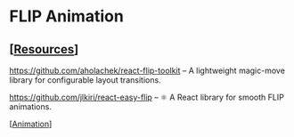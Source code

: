 # FLIP Animation

## [[Resources]] 

https://github.com/aholachek/react-flip-toolkit – A lightweight magic-move library for configurable layout transitions.

https://github.com/jlkiri/react-easy-flip – ⚛ A React library for smooth FLIP animations.

[[Animation]]

[//begin]: # "Autogenerated link references for markdown compatibility"
[Resources]: resources "Resources"
[Animation]: animation "Animation"
[//end]: # "Autogenerated link references"